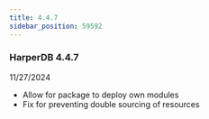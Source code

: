 ```yaml
---
title: 4.4.7
sidebar_position: 59592
---
```


### HarperDB 4.4.7

11/27/2024

- Allow for package to deploy own modules
- Fix for preventing double sourcing of resources
